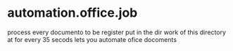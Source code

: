 # automation.office.job
process every documento to be register put in the dir work of this directory at for every 35 secods lets you automate ofice docoments
